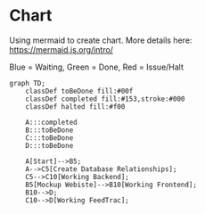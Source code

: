 # Chart
Using mermaid to create chart. More details here: https://mermaid.js.org/intro/

Blue = Waiting,
Green = Done,
Red = Issue/Halt

```mermaid
graph TD;
    classDef toBeDone fill:#00f
    classDef completed fill:#153,stroke:#000
    classDef halted fill:#f00
    
    A:::completed
    B:::toBeDone
    C:::toBeDone
    D:::toBeDone
    
    A[Start]-->B5;
    A-->C5[Create Database Relationships];
    C5-->C10[Working Backend];
    B5[Mockup Webiste]-->B10[Working Frontend];
    B10-->D;
    C10-->D[Working FeedTrac];
    
    
```
